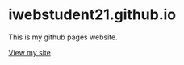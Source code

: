 # iwebstudent21.github.io
This is my github pages website.

[View my site](https://iwebstudent21.github.io/)